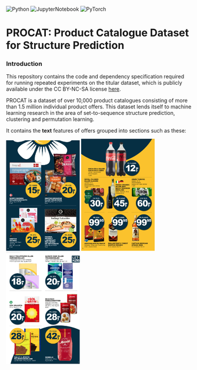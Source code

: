 ![Python](https://img.shields.io/badge/python-v3.6.5-green.svg)
![JupyterNotebook](https://img.shields.io/badge/jupyter-v4.6.1-blue.svg)
![PyTorch](https://img.shields.io/badge/pytorch-v1.4.0-blue.svg)
# PROCAT: Product Catalogue Dataset for Structure Prediction

### Introduction
This repository contains the code and dependency specification required for running repeated experiments on the titular dataset, which is publicly available under the CC BY-NC-SA license [here](https://doi.org/10.6084/m9.figshare.14709507).

PROCAT is a dataset of over 10,000 product catalogues consisting of more than 1.5 million individual product offers. This dataset lends itself to machine learning research in the area of set-to-sequence structure prediction, clustering and permutation learning.

It contains the **text** features of offers grouped into sections such as these:
<p float="left">
  <img src="./img/sample_catalog_section_1.png" width="200" />
  <img src="./img/sample_catalog_section_2.png" width="200" /> 
  <img src="./img/sample_catalog_section_3.png" width="200" />
</p>